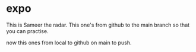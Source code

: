 # expo


This is Sameer the radar.
This one's from github to the main branch so that you can practise.

now this ones from local to github on main to push.
